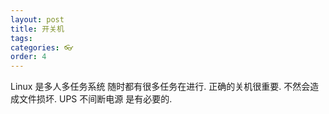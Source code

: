 ```yaml
---
layout: post
title: 开关机 
tags: 
categories: 👓
order: 4
---
```



Linux 是多人多任务系统 随时都有很多任务在进行. 正确的关机很重要. 不然会造成文件损坏. UPS 不间断电源 是有必要的.

